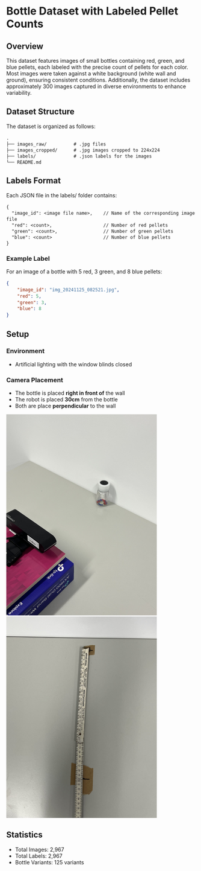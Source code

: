 # **Bottle Dataset with Labeled Pellet Counts**

## **Overview**

This dataset features images of small bottles containing red, green, and blue pellets, each labeled with the precise count of pellets for each color. Most images were taken against a white background (white wall and ground), ensuring consistent conditions. Additionally, the dataset includes approximately 300 images captured in diverse environments to enhance variability.


## **Dataset Structure**

The dataset is organized as follows:

    .
    ├── images_raw/          # .jpg files
    ├── images_cropped/      # .jpg images cropped to 224x224
    ├── labels/           	 # .json labels for the images
    └── README.md

## **Labels Format**

Each JSON file in the labels/ folder contains:

```
{
  "image_id": <image file name>,    // Name of the corresponding image file
  "red": <count>,                   // Number of red pellets
  "green": <count>,                 // Number of green pellets
  "blue": <count>                   // Number of blue pellets
}
```

### **Example Label**

For an image of a bottle with 5 red, 3 green, and 8 blue pellets:

```json
{
    "image_id": "img_20241125_082521.jpg",
    "red": 5,
    "green": 3,
    "blue": 8
}
```

## **Setup**

### **Environment**

- Artificial lighting with the window blinds closed

### **Camera Placement**

- The bottle is placed **right in front of** the wall
- The robot is placed **30cm** from the bottle
- Both are place **perpendicular** to the wall


<img src="IMG_7532.jpg" alt="IMG_7515" width="400">

<img src="IMG_7533.jpg" alt="IMG_7517" width="400">


## **Statistics**

- Total Images: 2,967
- Total Labels: 2,967
- Bottle Variants: 125 variants

